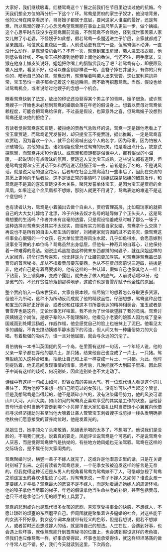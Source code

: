 
大家好，我们继续吸毒。红楼鸳鸯这个丫鬟之前我们在节目里边谈过他的抗婚。今天我们想全方位的再分析一下这个丫环。鸳鸯是贾府的家生子奴才，他没啥背景，他的父母在南京看房子，哥哥嫂子都属于底层，要问这家人谁混的最好，还是鸳鸯，所以鸳鸯的嫂子心心念念希望鸳鸯能在事业上百尺竿头更进一步，做个姨娘。这个心思平时应该没少在鸳鸯面前流露，不然鸳鸯不会骂他，怪到城世家羡慕人家女儿做了小老婆，不怪嫂子如此想，假若鸳鸯一条腿迈进主子阶层，全家就都成了皇亲国戚，地位就会更稳固一些，人前说话更有底气一些，但鸳鸯偏不动弹，一直没什么动作，是鸳鸯没机会吗？不有一次，鸳鸯到宝玉房里，袭人进去找衣服，他则低头看针线，不妨宝玉把脸凑到他脖颈上闻他的香油，气还不住，用手摩挲，又猴在他身上嫌皮笑说好，姐姐把你嘴上的胭脂赏我吃了吧？若鸳鸯有心，即便顾及袭人出来，看见不好，也可以像金钏那样说一句，金簪子掉在井里头，有你的只有你的，暗示自己的心意，鸳鸯没有，鸳鸯嚷着叫袭人出来管管，这让宝利尴尬异常，宝玉恐怕一辈子都会记着这个尴尬瞬间，而不敢再招惹鸳鸯。当然，假设也给过鸳鸯机会，或者说给过他嫂子的念想一个机会。

眼看鸳鸯快到了法定，放出的印记还没获得某个男主子的青睐，嫂子很急。或许鸳鸯嫂子一开始也未必想到鸳鸯的婚姻会落在年老的假设身上。想着以贾母对鸳鸯依赖程度，可能会把鸳鸯给保育。不过虽是假设，也算意外之喜，但鸳鸯嫂子没想到鸳鸯还是决绝的拒绝了。

有读者觉得鸳鸯喜欢贾琏，被拒绝的贾赦气急败坏的说，鸳鸯一定是嫌他老看上了宝玉霍贾琏，而鸳鸯诅咒发誓时，却只提宝玉不提贾琏，据此推断，一定是鸳鸯喜欢贾琏，因为喜欢一个人，就不会轻易喊出这个人的名字，因为珍重，因为怕被人识破端倪。其他的理由，诸如凤姐也曾开过鸳鸯的玩笑，怕是看出点什么，故意试探鸳鸯，而鸳鸯并未10分否认。或鸳鸯和贾琏都是俗世中人，都有俗世的小温暖，一起说话时有点暧昧的氛围，贾琏这人又比宝玉成熟，这些说法都有道理，但是鸳鸯觉得和宝玉说话不如和贾琏说话舒服正常一些，前者是出了名的，不是说风话，就是说呆话的温室花朵，后者却在社会上摸爬滚打一些事后了，因此在交流的意愿上更倾向于后者些，这不是很正常的事情吗？凤姐试探是凤姐的醋意发作，和鸳鸯是不是真的喜欢贾琏没多大关系，赌咒发誓单体宝玉，是因为宝玉是贾府的金凤凰，如果连这个金凤凰都不想嫁，那别人就更不用说了，鸳鸯表达的难道不是这个意思吗？

也有读者认为，鸳鸯是小着骗出去做个自由人，贾府管理高层，比如周瑞家的就把自己的大大女儿嫁给了北漂，冷子兴抹去奴才名号的耻辱做了个正头夫人，这是鸳鸯想要的生活吗？作者并未有丝毫的透露，只是假设恼羞成怒时喊了那么一嗓子，这种选择对鸳鸯来说其实不太现实，周瑞有实力照着自家女婿，鸳鸯拿什么交换？再说也不是所有的自由人都生活的很好，刘姥姥家就穷困的过不去冬天，像鸳鸯这样事业心很强的一个女孩，在大单位里混得风生水起，几乎如鱼得水，会愿意嫁到没事业可做的小单位吗？鸳鸯虽然出身低层，但他有一种奇异的自尊心，让他保持着一种难得的高洁。别说连鸡蛋投油这种微末东西都摊的何婆子，就连凤姐这样的大家闺秀，拼命讨贾母喜欢，也无非是为了让腰包更加厚实。可鸳鸯簿鸳鸯虽已是贾母的首席秘书，却从不指着贾母要东要西，也从不在贾母面前说三道四，挑拨是非，他对自己是有着高要求的，他有这样的一种认知，假如自己也像其他人一样上下钻营，染上铜臭味，变成个露肚，就失去了做人的底气。人前说话嗳33分，他是傲气的，不允许贫性堕落到那种地步，这或许也是曹雪芹赋予他金性的原因。

整个贾府陷入一场末世狂欢，大家各展本领，绞尽脑汁的想着怎么夺取更多资源，但他不为所动，这种不为所动反而成就了他的精致品性。仔细想想，鸳鸯这种品性和宝玉的喜好正好契合，或者说和红楼这本书所要表达的精神相契合，宝玉或者是曹雪芹也是这样。无论世事怎样喧嚣，我不肯为了世俗欲望脏了我的灵魂。鸳鸯讨厌姨娘这个岗位，是嫂子辈的人不能理解的，他看见小老婆的娘家人因为成了皇亲国戚而到处耀武扬威，作威作福，他会感觉自己的脸上也被抹上了泥巴。他看见太多的龌龊，不肯去搅动姨娘平静水面下的污浊，但人间又有一种庸俗势力的大合唱，有着极强的吸纳力，谁一旦对他屈服，就会与永远的沉沦了。

肖伯纳有一本书叫英国佬的另一个岛，在里面有这样一句话，一个年轻人说，他的父亲一辈子都在弄他的那片土，那只猪，结果他自己也变成了一片土，一只猪。鸳鸯拒绝加入这种合唱里，拒绝让自己和上辈一样变成一片土、一只猪。为此，他时刻提防着，他无意间发现事情的情事，思考后，凡晚间就不大到园子里来。因此原子中尚有这样的歧视，何况别处，因此连别处也不大走动了。

诗经中有这样一句如山如河，形容女孩的美丽大气。有一位现代诗人看见这个词儿呆住了，因为他停下来想一想自己所见过的女孩儿。没有谁可以担当起这个赞誉，但是我想鸳鸯是当得起的，他不是琐碎小气的，没有沾染庸俗势力，他的风姿可谓山川大河，人间大美。如山如河的鸳鸯真正喜欢享受的其实是工作的状态。当他替贾母行酒令时当他不管走到哪个小贝屋子里大家忙着礼让时当贾琏小心翼翼向他借档寻求经济援助时甚至当他大嚷着让袭人管管宝玉刺者嫂子或剪掉一缕头发明确拒绝秋虫们愿意接受的营养岗位时，他是发着光的。

凤姐生日，她率领众丫头来敬酒，凤姐表示喝的太多了，不想喝了。他说我们是没脸的，不喝我们就走。说着真的要走，凤姐评论说鸳鸯是个可恶的，不是说鸳鸯令人厌恶，而是觉得鸳鸯脾气是执拗的，有些地方她凤姐也无法驾驭。鸳鸯在这样的交际场合，是不属任何大家闺秀的。

鸳鸯聚婚时说，横竖一辈子不嫁人就完了，这或许是他潜意识里的话，只是在关键时刻喊了出来。之前有读者为鸳鸯悲哀，一个花季女孩被迫发这样的誓言是无奈的，但我觉得这种话还是从男人的视角看鸳鸯为鸳鸯嫁不了人，可惜却忽视了鸳鸯之前连宝玉的喜欢也拒绝了心灵，对鸳鸯来说，一辈子不嫁人又如何？谁说女孩一定要嫁人才幸福？鸳鸯最大的悲哀不是不嫁人，而是劝着逼迫她嫁人的周遭环境。他的嗓子拿他当尽职的梯子，年老的假设拿他当生命枯老的补偿，甚至包括贾母，也只不过是拿他当个用的顺手的工具罢了。

鸳鸯的悲剧或许也是现代很多女孩的悲剧，喜欢享受拼事业的快感，不想嫁人，不愿让琐碎的烦壅的东西磨平自己。但周围就是聚集着许多逼婚的社会，对这些能干的女孩不怀好意。剩女这个词本身就带有贬义的色彩，但是我想说，假若不想嫁人，或者暂时还没想过嫁人的话，就坚持自己的想法。人生在世，会遇到好事，也会遇上些坏事，就像鸳鸯能升到首席秘书的位置上，也会遇到假设这样的老色狼，但我们也应像鸳鸯一样，好事承受得起，坏事也能承受得住，就这样坦坦荡荡的做个寻常人也不错。好，我们今天就读到这里，下次再会。


